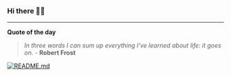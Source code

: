 ### Hi there 👋🏻


---

**Quote of the day**

> *In three words I can sum up everything I've learned about life: it goes on.* - **Robert Frost** 

[![README.md](https://github.com/marcolovazzano/marcolovazzano/actions/workflows/readme.yml/badge.svg?branch=main)](https://github.com/marcolovazzano/marcolovazzano/actions/workflows/readme.yml)

